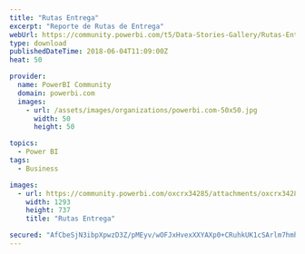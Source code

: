 ```yaml
---
title: "Rutas Entrega"
excerpt: "Reporte de Rutas de Entrega"
webUrl: https://community.powerbi.com/t5/Data-Stories-Gallery/Rutas-Entrega/m-p/431702
type: download
publishedDateTime: 2018-06-04T11:09:00Z
heat: 50

provider:
  name: PowerBI Community
  domain: powerbi.com
  images:
    - url: /assets/images/organizations/powerbi.com-50x50.jpg
      width: 50
      height: 50

topics:
  - Power BI
tags:
  - Business

images:
  - url: https://community.powerbi.com/oxcrx34285/attachments/oxcrx34285/DataStoriesGallery/1947/1/Rutas01.png
    width: 1293
    height: 737
    title: "Rutas Entrega"

secured: "AfCbeSjN3ibpXpwzD3Z/pMEyv/wOFJxHvexXXYAXp0+CRuhkUK1cSArlm7hmhUldsTytYj3FmjYPaq113Wke18wrbKA20yl5+Acv4MulJgzedKcRMjZ0ttkMyTwAv8HHJjv6gI5fpOT7WVOi5dLRb7NSnK08kbO1L6WApLPIxzjTuq7AQPaNlv8jVQSIWvxQXWOGaxTFUAE9GncOQ9ExRNMPR12gIMnE/1rrHz/1b8UpPX6qr3ydDgUu+suQh3k4lX0oxhLZapz0/RaVt8PC3Jd87q/XHKQ2w78ACNx/6xuNi5KWQMB8SENxq7P3TaNyw6wRx8v7wrc6Co2G95lat1O2i+PbMvEGnv7ze+EEtl1uOPvxl932xenoDITvMGb7;IWPEvzXdrHt/DMmAb16YFA=="
---
```



